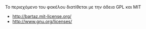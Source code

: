 Το περιεχόμενο του φακέλου διατίθεται με την άδεια GPL και MIT

- http://bartaz.mit-license.org/
- http://www.gnu.org/licenses/
